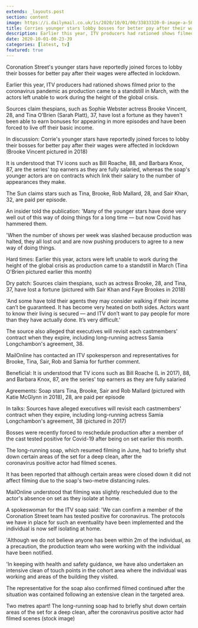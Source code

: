 ```yaml
---
extends: _layouts.post
section: content
image: https://i.dailymail.co.uk/1s/2020/10/01/00/33833320-0-image-a-50_1601507145245.jpg 
title: Corries younger stars lobby bosses for better pay after their wages were affected in lockdown 
description: Earlier this year, ITV producers had rationed shows filmed prior to the coronavirus pandemic as production came to a standstill in March, with the actors left unable to work during the global crisis. 
date: 2020-10-01-00-23-39 
categories: [latest, tv] 
featured: true 
--- 
```

Coronation Street's younger stars have reportedly joined forces to lobby their bosses for better pay after their wages were affected in lockdown.

Earlier this year, ITV producers had rationed shows filmed prior to the coronavirus pandemic as production came to a standstill in March, with the actors left unable to work during the height of the global crisis. 

Sources claim thespians, such as Sophie Webster actress Brooke Vincent, 28, and Tina O’Brien (Sarah Platt), 37, have lost a fortune as they haven't been able to earn bonuses for appearing in more episodes and have been forced to live off their basic income. 

In discussion: Corrie's younger stars have reportedly joined forces to lobby their bosses for better pay after their wages were affected in lockdown (Brooke Vincent pictured in 2018)

It is understood that TV icons such as Bill Roache, 88, and Barbara Knox, 87, are the series' top earners as they are fully salaried, whereas the soap's younger actors are on contracts which link their salary to the number of appearances they make.

The Sun claims stars such as Tina, Brooke, Rob Mallard, 28, and Sair Khan, 32, are paid per episode. 

An insider told the publication: 'Many of the younger stars have done very well out of this way of doing things for a long time — but now Covid has hammered them.

'When the number of shows per week was slashed because production was halted, they all lost out and are now pushing producers to agree to a new way of doing things.

Hard times: Earlier this year, actors were left unable to work during the height of the global crisis as production came to a standstill in March (Tina O'Brien pictured earlier this month)

Dry patch: Sources claim thespians, such as actress Brooke, 28, and Tina, 37, have lost a fortune (pictured with Sair Khan and Faye Brookes in 2018)

'And some have told their agents they may consider walking if their income can’t be guaranteed. It has become very heated on both sides. Actors want to know their living is secured — and ITV don’t want to pay people for more than they have actually done. It’s very difficult.'

The source also alleged that executives will revisit each castmembers' contract when they expire, including long-running actress Samia Longchambon's agreement, 38.

MailOnline has contacted an ITV spokesperson and representatives for Brooke, Tina, Sair, Rob and Samia for further comment.

Beneficial: It is understood that TV icons such as Bill Roache (L in 2017), 88, and Barbara Knox, 87, are the series' top earners as they are fully salaried

Agreements: Soap stars Tina, Brooke, Sair and Rob Mallard (pictured with Katie McGlynn in 2018), 28, are paid per episode

In talks: Sources have alleged executives will revisit each castmembers' contract when they expire, including long-running actress Samia Longchambon's agreement, 38 (pictured in 2017)

Bosses were recently forced to reschedule production after a member of the cast tested positive for Covid-19 after being on set earlier this month.

The long-running soap, which resumed filming in June, had to briefly shut down certain areas of the set for a deep clean, after the coronavirus positive actor had filmed scenes.

It has been reported that although certain areas were closed down it did not affect filming due to the soap's two-metre distancing rules.

MailOnline understood that filming was slightly rescheduled due to the actor's absence on set as they isolate at home. 

A spokeswoman for the ITV soap said: 'We can confirm a member of the Coronation Street team has tested positive for coronavirus. The protocols we have in place for such an eventuality have been implemented and the individual is now self isolating at home. 

'Although we do not believe anyone has been within 2m of the individual, as a precaution, the production team who were working with the individual have been notified.

'In keeping with health and safety guidance, we have also undertaken an intensive clean of touch points in the cohort area where the individual was working and areas of the building they visited. 

The representative for the soap also confirmed filmed continued after the situation was contained following an extensive clean in the targeted area. 

Two metres apart! The long-running soap had to briefly shut down certain areas of the set for a deep clean, after the coronavirus positive actor had filmed scenes (stock image)

